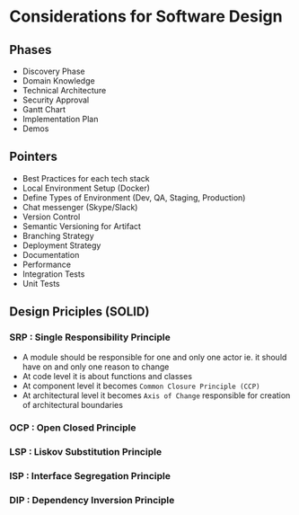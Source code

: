 # Considerations for Software Design
## Phases
- Discovery Phase
- Domain Knowledge
- Technical Architecture
- Security Approval
- Gantt Chart
- Implementation Plan
- Demos

## Pointers
- Best Practices for each tech stack
- Local Environment Setup (Docker)
- Define Types of Environment (Dev, QA, Staging, Production)
- Chat messenger (Skype/Slack)
- Version Control
- Semantic Versioning for Artifact
- Branching Strategy
- Deployment Strategy
- Documentation
- Performance
- Integration Tests
- Unit Tests

## Design Priciples (SOLID)

### SRP : Single Responsibility Principle
- A module should be responsible for one and only one actor ie. it should have on and only one reason to change
- At code level it is about functions and classes
- At component level it becomes `Common Closure Principle (CCP)`
- At architectural level it becomes `Axis of Change` responsible for creation of architectural boundaries


### OCP : Open Closed Principle
### LSP : Liskov Substitution Principle
### ISP : Interface Segregation Principle
### DIP : Dependency Inversion Principle